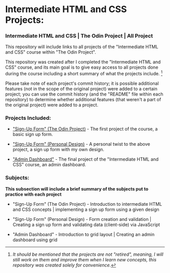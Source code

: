# Intermediate HTML and CSS Projects:

### Intermediate HTML and CSS | The Odin Project | All Project

This repository will include links to all projects of the "Intermediate HTML and CSS" course within "The Odin Project".

This repository was created after I completed the "Intermediate HTML and CSS" course, and its main goal is to give easy access to all projects done during the course including a short summary of what the projects include. [^1]

Please take note of each project's commit history; it is possible additional features (not in the scope of the original project) were added to a certain project; you can use the commit history (and the "README" file within each repository) to determine whether additional features (that weren't a part of the original project) were added to a project.

### Projects Included: 

- ["Sign-Up Form" (The Odin Project)](https://github.com/Dur4nt3/form_project) - The first project of the course, a basic sign up form.

- ["Sign-Up Form" (Personal Design)](https://github.com/Dur4nt3/signup_project) - A personal twist to the above project, a sign up form with my own design.

- ["Admin Dashboard"](https://github.com/Dur4nt3/admindash_project) - The final project of the "Intermediate HTML and CSS" course, an admin dashboard.

### Subjects:

**This subsection will include a brief summary of the subjects put to practice with each project**

- "Sign-Up Form" (The Odin Project) - Introduction to intermediate HTML and CSS concepts | implementing a sign up form using a given design

- "Sign-Up Form" (Personal Design) - Form creation and validation | Creating a sign up form and validating data (client-side) via JavaScript

- "Admin Dashboard" - Introduction to grid layout | Creating an admin dashboard using grid


[^1]: *It should be mentioned that the projects are not "retired", meaning, I will still work on them and improve them when I learn new concepts, this repository was created solely for convenience.*
